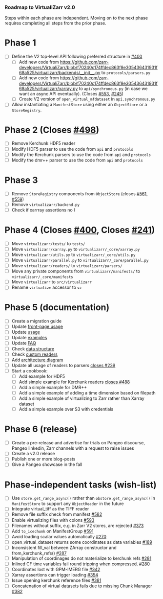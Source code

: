 ### Roadmap to VirtualiZarr v2.0

Steps within each phase are independent. Moving on to the next phase requires completing all steps from the prior phase.
# Phase 1
- [ ] Define the V2 top-level API following preferred structure in [#400](https://github.com/zarr-developers/VirtualiZarr/issues/400)
    - [ ] Add new code from https://github.com/zarr-developers/VirtualiZarr/blob/f70240c174ffdec863f8e305436431931f68a525/virtualizarr/backends/__init__.py to `protocols/parsers.py`
    - [ ] Add new code from https://github.com/zarr-developers/VirtualiZarr/blob/f70240c174ffdec863f8e305436431931f68a525/virtualizarr/xarray.py to  `api/synchronous.py` (in case we  want an async API eventually). (Closes [#553](https://github.com/zarr-developers/VirtualiZarr/issues/553), [#245](https://github.com/zarr-developers/VirtualiZarr/issues/245))
    - [ ] Create V2 version of  `open_virtual_mfdataset` in `api.synchronous.py`
- [ ] Allow instantiating a `ManifestStore` using either an `ObjectStore` or a `StoreRegistry`.

# Phase 2 (Closes [#498](https://github.com/zarr-developers/VirtualiZarr/issues/498))
- [ ] Remove Kerchunk HDF5 reader
- [ ] Modify HDF5 parser to use the code from `api` and `protocols`
- [ ] Modify the Kerchunk parsers to use the code from `api` and `protocols`
- [ ] Modify the dmr++ parser to use the code from `api` and `protocols`

# Phase 3
- [ ] Remove `StoreRegistry` components from `ObjectStore` (closes [#561](https://github.com/zarr-developers/VirtualiZarr/issues/561), [#559](https://github.com/zarr-developers/VirtualiZarr/issues/559))
- [ ] Remove `virtualizarr/backend.py`
- [ ] Check if xarrray assertions no l

# Phase 4 (Closes [#400](https://github.com/zarr-developers/VirtualiZarr/issues/400), Closes [#241](https://github.com/zarr-developers/VirtualiZarr/issues/241))
- [ ] Move `virtualizarr/tests/` to `tests/`
- [ ] Move `virtualizarr/xarray.py` to `virtualizarr/_core/xarray.py`
- [ ] Move `virtualizarr/utils.py` to `virtualizarr/_core/utils.py`
- [ ] Move `virtualizarr/parallel.py` to `virtualizarr/_core/parallel.py`
- [ ] Move `virtualizarr/readers/` to `virtualizarr/parsers/`
- [ ] Move any private components from `virtualizarr/manifests/` to `virtualizarr/_core/manifests`
- [ ] Move `virtualizarr` to `src/virtualizarr`
- [ ] Rename `virtualize` accessor to `vz`

# Phase 5 (documentation)
- [ ] Create a migration guide
- [ ] Update [front-page usage](https://virtualizarr.readthedocs.io/en/latest/index.html#usage)
- [ ] Update [usage](https://virtualizarr.readthedocs.io/en/latest/usage.html)
- [ ] Update [examples](https://virtualizarr.readthedocs.io/en/latest/examples.html)
- [ ] Update [FAQ](https://virtualizarr.readthedocs.io/en/latest/faq.html)
- [ ] Check [data structure](https://virtualizarr.readthedocs.io/en/latest/data_structures.html)
- [ ] Check [custom readers](https://virtualizarr.readthedocs.io/en/latest/custom_readers.html)
- [ ] Add [architecture diagram](https://github.com/zarr-developers/VirtualiZarr/issues/225)
- [ ] Update all usage of readers to parsers [closes #239](https://github.com/zarr-developers/VirtualiZarr/issues/239)
- [ ] Start a cookbook:
    - [ ] Add example for HDF5
    - [ ] Add simple example for Kerchunk readers [closes #488](https://github.com/zarr-developers/VirtualiZarr/issues/448)
    - [ ] Add a simple example for DMR++
    - [ ] Add a simple example of adding a time dimension based on filepath
    - [ ] Add a simple example of virtualizing to Zarr rather than Xarray dataset
    - [ ] Add a simple example over S3 with credentials

# Phase 6 (release)
- [ ] Create a pre-release and advertise for trials on Pangeo discourse, Pangeo linkedin, Zarr channels with a request to raise issues
- [ ] Create a v2.0 release
- [ ] Publish one or more blog-posts
- [ ] Give a Pangeo showcase in the fall

# Phase-independent tasks (wish-list)
- [ ] Use `store.get_range_async()` rather than `obstore.get_range_async()` in `ManifestStore` to support any `ObjectReader` in the future
- [ ] Integrate virtual_tiff as the TIFF reader
- [ ] Remove file suffix check from manifest [#582](https://github.com/zarr-developers/VirtualiZarr/issues/582)
- [ ] Enable virtualizing files with colons [#593](https://github.com/zarr-developers/VirtualiZarr/issues/593)
- [ ] Filenames without suffix, e.g. in Zarr V2 stores, are rejected [#373](https://github.com/zarr-developers/VirtualiZarr/issues/373)
- [ ] Add `to_icechunk` on ManifestGroup [#591](https://github.com/zarr-developers/VirtualiZarr/pull/591)
- [ ] Avoid loading scalar values automatically [#270](https://github.com/zarr-developers/VirtualiZarr/issues/270)
- [ ] open_virtual_dataset returns some coordinates as data variables [#189](https://github.com/zarr-developers/VirtualiZarr/issues/189)
- [ ] Inconsistent fill_val between ZArray constructor and from_kerchunk_refs() [#287](https://github.com/zarr-developers/VirtualiZarr/issues/287)
- [ ] Manipulation of coordinages do not materialize to kerchunk refs  [#281](https://github.com/zarr-developers/VirtualiZarr/issues/281)
- [ ] Inlined CF time variables fail round tripping when compressed. [#280](https://github.com/zarr-developers/VirtualiZarr/issues/280)
- [ ] Coordinates lost with GPM-IMERG file [#342](https://github.com/zarr-developers/VirtualiZarr/issues/342)
- [ ] Xarray assertions can trigger loading [#354](https://github.com/zarr-developers/VirtualiZarr/issues/354)
- [ ] Issue opening kerchunk reference files [#381](https://github.com/zarr-developers/VirtualiZarr/issues/381)
- [ ] Concatenation of virtual datasets fails due to missing Chunk Manager [#382](https://github.com/zarr-developers/VirtualiZarr/issues/382)

